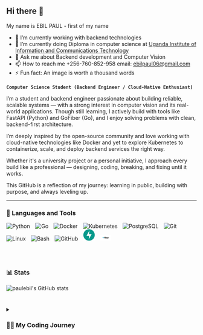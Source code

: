 ## Hi there 👋
My name is EBIL PAUL - first of my name

- 🔭 I’m currently working with backend technologies
- 🌱 I’m currently doing Diploma in computer science at [Uganda Institute of Information and Communications Technology](https://uict.ac.ug/)
- 💬 Ask me about Backend development and Computer Vision
- 📫 How to reach me +256-760-852-958 email: ebilpaul06@gmail.com
- ⚡ Fun fact: An image is worth a thousand words


**`Computer Science Student (Backend Engineer / Cloud-Native Enthusiast)`**

I’m a student and backend engineer passionate about building reliable, scalable systems — with a strong interest in computer vision and its real-world applications. Though still learning, I actively build with tools like FastAPI (Python) and GoFiber (Go), and I enjoy solving problems with clean, backend-first architecture.

I’m deeply inspired by the open-source community and love working with cloud-native technologies like Docker and yet to explore Kubernetes to containerize, scale, and deploy backend services the right way.

Whether it's a university project or a personal initiative, I approach every build like a professional — designing, coding, breaking, and fixing until it works.

This GitHub is a reflection of my journey: learning in public, building with purpose, and always leveling up.

---


### 🧰 Languages and Tools
<p align="left"> <img src="https://cdn.jsdelivr.net/gh/devicons/devicon/icons/python/python-original.svg" alt="Python" width="30px" style="padding-right:10px;" /> <img src="https://cdn.jsdelivr.net/gh/devicons/devicon/icons/go/go-original.svg" alt="Go" width="30px" style="padding-right:10px;" /> <img src="https://cdn.jsdelivr.net/gh/devicons/devicon/icons/docker/docker-original.svg" alt="Docker" width="30px" style="padding-right:10px;" /> <img src="https://cdn.jsdelivr.net/gh/devicons/devicon/icons/kubernetes/kubernetes-plain.svg" alt="Kubernetes" width="30px" style="padding-right:10px;" /> <img src="https://cdn.jsdelivr.net/gh/devicons/devicon/icons/postgresql/postgresql-original.svg" alt="PostgreSQL" width="30px" style="padding-right:10px;" /> <img src="https://cdn.jsdelivr.net/gh/devicons/devicon/icons/git/git-original.svg" alt="Git" width="30px" style="padding-right:10px;" /> <img src="https://cdn.jsdelivr.net/gh/devicons/devicon/icons/linux/linux-original.svg" alt="Linux" width="30px" style="padding-right:10px;" /> <img src="https://cdn.jsdelivr.net/gh/devicons/devicon/icons/bash/bash-original.svg" alt="Bash" width="30px" style="padding-right:10px;" /> <img src="https://cdn.jsdelivr.net/gh/devicons/devicon/icons/github/github-original.svg" alt="GitHub" width="30px" style="padding-right:10px;" /> <img src="./assests/fastapi.png" alt="FastAPI" width="30px" style="padding-right:10px;" /> <img src="./assests/fiber.png" alt="GoFiber" width="30px" style="padding-right:10px;" /> </p> 
<br />

#
### 📊 Stats

![paulebil's GitHub stats](https://github-readme-stats.vercel.app/api?username=paulebil&show_icons=true&theme=gruvbox)

<!-- ![GitHub Streak](https://streak-stats.demolab.com?user=ForrestKnight&theme=gruvbox&border_radius=4.5) -->

#

<details>
 <summary><h3>👨‍💻 My Coding Journey</h3></summary>
  I started my coding journey as a curious computer science student, fascinated by how real-world systems are built — not just the code, but the infrastructure, architecture, and tools behind them.

I naturally gravitated toward backend development, building APIs and architecting systems using tools like FastAPI and GoFiber. As I gained experience, I developed a strong interest in cloud-native technologies — not because I wanted to rely on cloud platforms, but because I wanted to learn how to host and manage my own applications locally or on-premises. That drive for independence and deep understanding continues to shape how I build.

Another major curiosity of mine is computer vision — the idea that machines can see, interpret, and interact with the world just like we do. To me, this is more than just technology; it’s personal. My parents always hoped I would become a doctor. While I may not wear a white coat, I’ve come to realize that with computer vision, I can still solve problems in medicine, healthcare, and diagnostics — with code. I will be a doctor — just using a different set of tools.

Even though I’m still a student, I approach every project with a builder’s mindset: learn deeply, solve real problems, and keep growing. This GitHub is where I share that journey — openly, and in motion.

And I’m just getting started.


<!--
**paulebil/paulebil** is a ✨ _special_ ✨ repository because its `README.md` (this file) appears on your GitHub profile.

Here are some ideas to get you started:

- 🔭 I’m currently working on ...
- 🌱 I’m currently learning ...
- 👯 I’m looking to collaborate on ...
- 🤔 I’m looking for help with ...
- 💬 Ask me about ...
- 📫 How to reach me: ...
- 😄 Pronouns: ...
- ⚡ Fun fact: ...
-->
